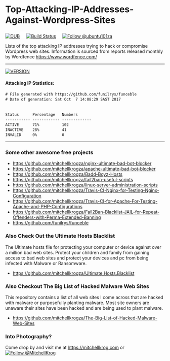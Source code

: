# Top-Attacking-IP-Addresses-Against-Wordpress-Sites

[![DUB](https://img.shields.io/dub/l/vibe-d.svg)](https://github.com/mitchellkrogza/Top-Attacking-IP-Addresses-Against-Wordpress-Sites/blob/master/LICENSE.md)<img src="https://github.com/mitchellkrogza/Top-Attacking-IP-Addresses-Against-Wordpress-Sites/blob/master/.assets/spacer.jpg"/>[![Build Status](https://travis-ci.org/mitchellkrogza/Top-Attacking-IP-Addresses-Against-Wordpress-Sites.svg?branch=master)](https://travis-ci.org/mitchellkrogza/Top-Attacking-IP-Addresses-Against-Wordpress-Sites)<img src="https://github.com/mitchellkrogza/Top-Attacking-IP-Addresses-Against-Wordpress-Sites/blob/master/.assets/spacer.jpg"/><a href='https://twitter.com/ubuntu101za'><img src='https://img.shields.io/twitter/follow/ubuntu101za.svg?style=social&label=Follow' alt='Follow @ubuntu101za'></a>

Lists of the top attacking IP addresses trying to hack or compromise Wordpress web sites.
Information is sourced from reports released monthly by Wordfence https://www.wordfence.com/

_______________
[![VERSION](https://img.shields.io/badge/VERSION%20-%20V1.2017.10.27-blue.svg)](https://github.com/mitchellkrogza/Top-Attacking-IP-Addresses-Against-Wordpress-Sites/commits/master)
#### Attacking IP Statistics: 
```
# File generated with https://github.com/funilrys/funceble
# Date of generation: Sat Oct  7 14:08:29 SAST 2017


Status      Percentage   Numbers     
----------- ------------ -------------
ACTIVE      71%          102         
INACTIVE    28%          41          
INVALID     0%           0           
```
____________________

### Some other awesome free projects

- https://github.com/mitchellkrogza/nginx-ultimate-bad-bot-blocker
- https://github.com/mitchellkrogza/apache-ultimate-bad-bot-blocker
- https://github.com/mitchellkrogza/Badd-Boyz-Hosts
- https://github.com/mitchellkrogza/fail2ban-useful-scripts
- https://github.com/mitchellkrogza/linux-server-administration-scripts
- https://github.com/mitchellkrogza/Travis-CI-Nginx-for-Testing-Nginx-Configuration
- https://github.com/mitchellkrogza/Travis-CI-for-Apache-For-Testing-Apache-and-PHP-Configurations
- https://github.com/mitchellkrogza/Fail2Ban-Blacklist-JAIL-for-Repeat-Offenders-with-Perma-Extended-Banning
- https://github.com/funilrys/funceble

### Also Check Out the Ultimate Hosts Blacklist

The Ultimate hosts file for protecting your computer or device against over a million bad web sites. Protect your children and family from gaining access to bad web sites and protect your devices and pc from being infected with Malware or Ransomware. 

- https://github.com/mitchellkrogza/Ultimate.Hosts.Blacklist

### Also Checkout The Big List of Hacked Malware Web Sites

This repository contains a list of all web sites I come across that are hacked with malware or purposefully planting malware. 
Most site owners are unaware their sites have been hacked and are being used to plant malware.

- https://github.com/mitchellkrogza/The-Big-List-of-Hacked-Malware-Web-Sites

### Into Photography?

Come drop by and visit me at https://mitchellkrog.com or <a href='https://twitter.com/MitchellKrog'><img src='https://img.shields.io/twitter/follow/MitchellKrog.svg?style=social&label=Follow' alt='Follow @MitchellKrog'></a>
